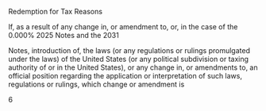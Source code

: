 Redemption for Tax Reasons

If, as a result of any change in, or amendment to, or, in the case of the 0.000% 2025 Notes and the 2031

Notes, introduction of, the laws (or any regulations or rulings promulgated under the laws) of the United States (or any
political subdivision or taxing authority of or in the United States), or any change in, or amendments to, an official
position regarding the application or interpretation of such laws, regulations or rulings, which change or amendment is

6